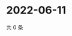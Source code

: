 # 2022-06-11

共 0 条

<!-- BEGIN WEIBO -->
<!-- 最后更新时间 Sat Jun 11 2022 15:11:45 GMT+0800 (China Standard Time) -->

<!-- END WEIBO -->
